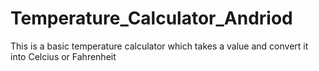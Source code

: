 # Temperature_Calculator_Andriod
This is a basic temperature calculator which takes a value and convert it into Celcius or Fahrenheit
